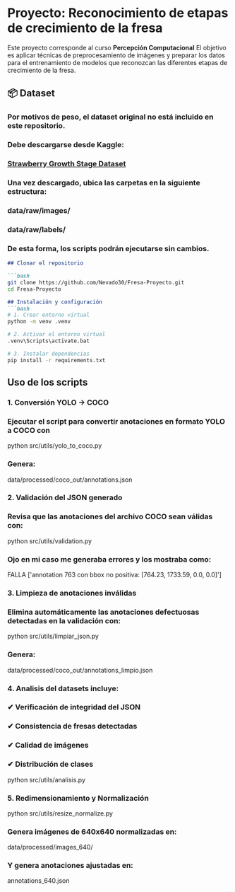 # Proyecto: Reconocimiento de etapas de crecimiento de la fresa
Este proyecto corresponde al curso **Percepción Computacional** 
El objetivo es aplicar técnicas de preprocesamiento de imágenes y preparar los datos para el entrenamiento de modelos que reconozcan las diferentes etapas de crecimiento de la fresa.

## 📦 Dataset 

### Por motivos de peso, **el dataset original no está incluido en este repositorio**.  
### Debe descargarse desde Kaggle:
### [Strawberry Growth Stage Dataset](https://www.kaggle.com/datasets/kotameyan/strawberry-growth-stage-datasets)
### Una vez descargado, ubica las carpetas en la siguiente estructura:
### data/raw/images/
### data/raw/labels/
### De esta forma, los scripts podrán ejecutarse sin cambios.
```markdown
## Clonar el repositorio  

```bash
git clone https://github.com/Nevado30/Fresa-Proyecto.git
cd Fresa-Proyecto
```
```markdown
## Instalación y configuración
```bash
# 1. Crear entorno virtual
python -m venv .venv

# 2. Activar el entorno virtual 
.venv\Scripts\activate.bat

# 3. Instalar dependencias
pip install -r requirements.txt
```
## Uso de los scripts
### 1. Conversión YOLO -> COCO
### Ejecutar el script para convertir anotaciones en formato YOLO a COCO con
python src/utils/yolo_to_coco.py
### Genera:
data/processed/coco_out/annotations.json

### 2. Validación del JSON generado
### Revisa que las anotaciones del archivo COCO sean válidas con:
python src/utils/validation.py
### Ojo en mi caso me generaba errores y los mostraba como:
FALLA ['annotation 763 con bbox no positiva: [764.23, 1733.59, 0.0, 0.0]']

### 3. Limpieza de anotaciones inválidas
### Elimina automáticamente las anotaciones defectuosas detectadas en la validación con:
python src/utils/limpiar_json.py
### Genera:
data/processed/coco_out/annotations_limpio.json

### 4. Analisis del datasets incluye: 
### ✔ Verificación de integridad del JSON
### ✔ Consistencia de fresas detectadas
### ✔ Calidad de imágenes
### ✔ Distribución de clases
python src/utils/analisis.py

### 5. Redimensionamiento y Normalización
python src/utils/resize_normalize.py
### Genera imágenes de 640x640 normalizadas en:
data/processed/images_640/
### Y genera anotaciones ajustadas en:
annotations_640.json